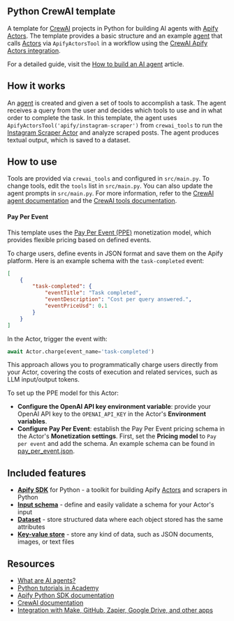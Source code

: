 ## Python CrewAI template
<!-- This is an Apify template readme -->

A template for [CrewAI](https://www.crewai.com/) projects in Python for building AI agents with [Apify Actors](https://apify.com/actors). The template provides a basic structure and an example [agent](https://docs.crewai.com/concepts/agents) that calls [Actors](https://apify.com/actors) via `ApifyActorsTool` in a workflow using the [CrewAI Apify Actors integration](https://docs.apify.com/platform/integrations/crewai).

For a detailed guide, visit the [How to build an AI agent](https://blog.apify.com/how-to-build-an-ai-agent/) article.

## How it works

An [agent](https://docs.crewai.com/concepts/agents) is created and given a set of tools to accomplish a task. The agent receives a query from the user and decides which tools to use and in what order to complete the task. In this template, the agent uses `ApifyActorsTool('apify/instagram-scraper')` from `crewai_tools` to run the [Instagram Scraper Actor](https://apify.com/apify/instagram-scraper) and analyze scraped posts. The agent produces textual output, which is saved to a dataset.

## How to use

Tools are provided via `crewai_tools` and configured in `src/main.py`. To change tools, edit the `tools` list in `src/main.py`. You can also update the agent prompts in `src/main.py`. For more information, refer to the [CrewAI agent documentation](https://docs.crewai.com/concepts/agents) and the [CrewAI tools documentation](https://docs.crewai.com/concepts/tools).


#### Pay Per Event

This template uses the [Pay Per Event (PPE)](https://docs.apify.com/platform/actors/publishing/monetize#pay-per-event-pricing-model) monetization model, which provides flexible pricing based on defined events.

To charge users, define events in JSON format and save them on the Apify platform. Here is an example schema with the `task-completed` event:

```json
[
    {
        "task-completed": {
            "eventTitle": "Task completed",
            "eventDescription": "Cost per query answered.",
            "eventPriceUsd": 0.1
        }
    }
]
```

In the Actor, trigger the event with:

```python
await Actor.charge(event_name='task-completed')
```

This approach allows you to programmatically charge users directly from your Actor, covering the costs of execution and related services, such as LLM input/output tokens.

To set up the PPE model for this Actor:

- **Configure the OpenAI API key environment variable**: provide your OpenAI API key to the `OPENAI_API_KEY` in the Actor's **Environment variables**.
- **Configure Pay Per Event**: establish the Pay Per Event pricing schema in the Actor's **Monetization settings**. First, set the **Pricing model** to `Pay per event` and add the schema. An example schema can be found in [pay_per_event.json](.actor/pay_per_event.json).

## Included features

- **[Apify SDK](https://docs.apify.com/sdk/python/)** for Python - a toolkit for building Apify [Actors](https://apify.com/actors) and scrapers in Python
- **[Input schema](https://docs.apify.com/platform/actors/development/input-schema)** - define and easily validate a schema for your Actor's input
- **[Dataset](https://docs.apify.com/sdk/python/docs/concepts/storages#working-with-datasets)** - store structured data where each object stored has the same attributes
- **[Key-value store](https://docs.apify.com/platform/storage/key-value-store)** - store any kind of data, such as JSON documents, images, or text files

## Resources

- [What are AI agents?](https://blog.apify.com/what-are-ai-agents/)
- [Python tutorials in Academy](https://docs.apify.com/academy/python)
- [Apify Python SDK documentation](https://docs.apify.com/sdk/python/)
- [CrewAI documentation](https://docs.crewai.com/introduction)
- [Integration with Make, GitHub, Zapier, Google Drive, and other apps](https://apify.com/integrations)
